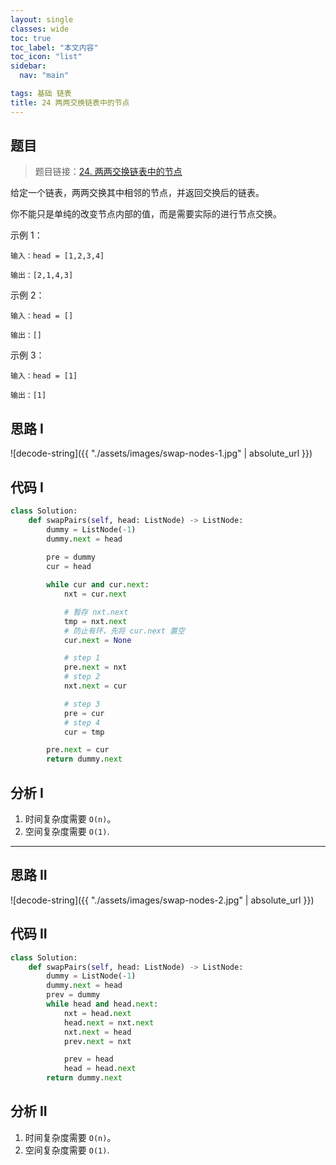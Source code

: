 ```yaml
---
layout: single
classes: wide
toc: true
toc_label: "本文内容"
toc_icon: "list"
sidebar:
  nav: "main"

tags: 基础 链表
title: 24 两两交换链表中的节点
---
```


## 题目

> 题目链接：[24. 两两交换链表中的节点](https://leetcode-cn.com/problems/swap-nodes-in-pairs/)

给定一个链表，两两交换其中相邻的节点，并返回交换后的链表。

你不能只是单纯的改变节点内部的值，而是需要实际的进行节点交换。

示例 1：

    输入：head = [1,2,3,4]
    
    输出：[2,1,4,3]

示例 2：
    
    输入：head = []
    
    输出：[]

示例 3：
    
    输入：head = [1]
    
    输出：[1]


## 思路 I


![decode-string]({{ "./assets/images/swap-nodes-1.jpg" | absolute_url }})

## 代码 I

```python
class Solution:
    def swapPairs(self, head: ListNode) -> ListNode:
        dummy = ListNode(-1)
        dummy.next = head
        
        pre = dummy
        cur = head

        while cur and cur.next:
            nxt = cur.next

            # 暂存 nxt.next
            tmp = nxt.next
            # 防止有环，先将 cur.next 置空
            cur.next = None

            # step 1 
            pre.next = nxt
            # step 2
            nxt.next = cur

            # step 3
            pre = cur
            # step 4
            cur = tmp

        pre.next = cur
        return dummy.next
```

## 分析 I

1. 时间复杂度需要 `O(n)`。
2. 空间复杂度需要 `O(1)`.

----




## 思路 II

![decode-string]({{ "./assets/images/swap-nodes-2.jpg" | absolute_url }})


## 代码 II

```python
class Solution:
    def swapPairs(self, head: ListNode) -> ListNode:
        dummy = ListNode(-1)
        dummy.next = head
        prev = dummy
        while head and head.next:
            nxt = head.next
            head.next = nxt.next
            nxt.next = head
            prev.next = nxt

            prev = head
            head = head.next
        return dummy.next
```

## 分析 II

1. 时间复杂度需要 `O(n)`。
2. 空间复杂度需要 `O(1)`.

